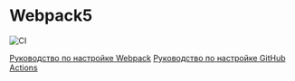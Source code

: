 # Webpack5

![CI](https://github.com/satriks/ahj-actions/actions/workflows/web.yml/badge.svg)

[Руководство по настройке Webpack](https://webpack.js.org/guides/)
[Руководство по настройке GitHub Actions](https://docs.github.com/en/actions/quickstart)
